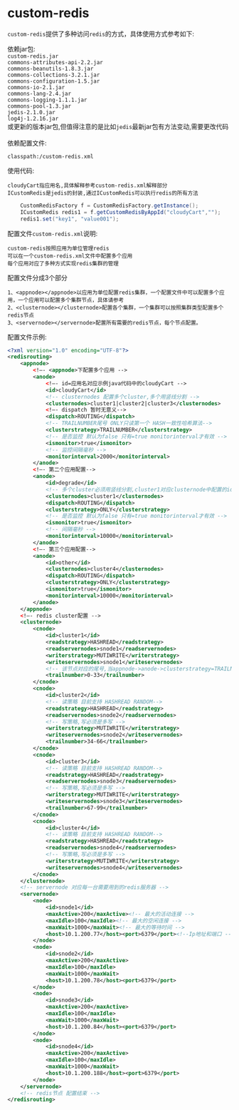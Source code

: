 # custom-redis

`custom-redis`提供了多种访问`redis`的方式，具体使用方式参考如下:

依赖jar包:<br>
`custom-redis.jar`<br>
`commons-attributes-api-2.2.jar`<br>
`commons-beanutils-1.8.3.jar`<br>
`commons-collections-3.2.1.jar`<br>
`commons-configuration-1.5.jar`<br>
`commons-io-2.1.jar`<br>
`commons-lang-2.4.jar`<br>
`commons-logging-1.1.1.jar`<br>
`commons-pool-1.3.jar`<br>
`jedis-2.1.0.jar`<br>
`log4j-1.2.16.jar`<br>
或更新的版本jar包,但值得注意的是比如`jedis`最新jar包有方法变动,需要更改代码<br><br>
依赖配置文件:

	classpath:/custom-redis.xml
使用代码:

	cloudyCart指应用名,具体解释参考custom-redis.xml解释部分
	ICustomRedis是jedis的封装,通过ICustomRedis可以执行redis的所有方法
```Java
	CustomRedisFactory f = CustomRedisFactory.getInstance();
	ICustomRedis redis1 = f.getCustomRedisByAppId("cloudyCart","");
	redis1.set("key1", "value001");
```
配置文件`custom-redis.xml`说明:

	custom-redis按照应用为单位管理redis
	可以在一个custom-redis.xml文件中配置多个应用
	每个应用对应了多种方式实现redis集群的管理
配置文件分成3个部分

	1、<appnode></appnode>以应用为单位配置redis集群，一个配置文件中可以配置多个应用，一个应用可以配置多个集群节点，具体请参考
	2、<clusternode></clusternode>配置各个集群，一个集群可以按照集群类型配置多个redis节点
	3、<servernode></servernode>配置所有需要的redis节点，每个节点配置。
配置文件示例:
```xml
<?xml version="1.0" encoding="UTF-8"?>
<redisrouting>	
	<appnode>
		<!—- <appnode>下配置多个应用 -->
		<anode>
			<!—- id=应用名对应示例java代码中的cloudyCart -->
			<id>cloudyCart</id>
		    <!-- clusternodes 配置多个cluster,多个用竖线分割 -->
			<clusternodes>cluster1|cluster2|cluster3</clusternodes>
			<!—- dispatch 暂时无意义-->
			<dispatch>ROUTING</dispatch>
			<!-- TRAILNUMBER尾号 ONLY只读第一个 HASH一致性哈希算法-->
			<clusterstrategy>TRAILNUMBER</clusterstrategy>
			<!-- 是否监控 默认为false 只有=true monitorinterval才有效 -->
			<ismonitor>true</ismonitor>
			<!-- 监控间隔毫秒 -->
			<monitorinterval>2000</monitorinterval>
		</anode>
		<!—- 第二个应用配置-->
		<anode>
			<id>degrade</id>
			<!-- 多个cluster必须用竖线分割,cluster1对应clusternode中配置的id -->
			<clusternodes>cluster1</clusternodes>
			<dispatch>ROUTING</dispatch>
			<clusterstrategy>ONLY</clusterstrategy>
			<!-- 是否监控 默认为false 只有=true monitorinterval才有效 -->
			<ismonitor>true</ismonitor>
			<!-- 间隔毫秒 -->
			<monitorinterval>10000</monitorinterval>
		</anode>
		<!—- 第三个应用配置-->
		<anode>
			<id>other</id>
			<clusternodes>cluster4</clusternodes>
			<dispatch>ROUTING</dispatch>
			<clusterstrategy>ONLY</clusterstrategy>
			<ismonitor>true</ismonitor>
			<monitorinterval>10000</monitorinterval>
		</anode>
	</appnode>
	<!—- redis cluster配置 -->
	<clusternode>
		<cnode>
			<id>cluster1</id>
			<readstrategy>HASHREAD</readstrategy>
			<readservernodes>snode1</readservernodes>
			<writerstrategy>MUTIWRITE</writerstrategy>
			<writeservernodes>snode1</writeservernodes>
			<!-- 该节点对应的尾号,当appnode->anode->clusterstrategy=TRAILNUMBER时才有效 -->
			<trailnumber>0-33</trailnumber>
		</cnode>
		<cnode>
			<id>cluster2</id>
			<!-- 读策略 目前支持 HASHREAD RANDOM-->
			<readstrategy>HASHREAD</readstrategy>
			<readservernodes>snode2</readservernodes>
			<!-- 写策略,写必须是多写 -->
			<writerstrategy>MUTIWRITE</writerstrategy>
			<writeservernodes>snode2</writeservernodes>
			<trailnumber>34-66</trailnumber>
		</cnode>
		<cnode>
			<id>cluster3</id>
			<!-- 读策略 目前支持 HASHREAD RANDOM-->
			<readstrategy>HASHREAD</readstrategy>
			<readservernodes>snode3</readservernodes>
			<!-- 写策略,写必须是多写 -->
			<writerstrategy>MUTIWRITE</writerstrategy>
			<writeservernodes>snode3</writeservernodes>
			<trailnumber>67-99</trailnumber>
		</cnode>
		<cnode>
			<id>cluster4</id>
			<!-- 读策略 目前支持 HASHREAD RANDOM-->
			<readstrategy>HASHREAD</readstrategy>
			<readservernodes>snode4</readservernodes>
			<!-- 写策略,写必须是多写 -->
			<writerstrategy>MUTIWRITE</writerstrategy>
			<writeservernodes>snode4</writeservernodes>
		</cnode>
	</clusternode>
	<!-- servernode 对应每一台需要用到的redis服务器 -->
	<servernode>
		<node>
			<id>snode1</id>
			<maxActive>200</maxActive><!-- 最大的活动连接 -->
			<maxIdle>100</maxIdle><!-- 最大的空闲连接 -->
			<maxWait>1000</maxWait><!-- 最大的等待时间 -->
			<host>10.1.200.77</host><port>6379</port><!--Ip地址和端口 -->
		</node>
		<node>
			<id>snode2</id>
			<maxActive>200</maxActive>
			<maxIdle>100</maxIdle>
			<maxWait>1000</maxWait>
			<host>10.1.200.78</host><port>6379</port>
		</node>
		<node>
			<id>snode3</id>
			<maxActive>200</maxActive>
			<maxIdle>100</maxIdle>
			<maxWait>1000</maxWait>
			<host>10.1.200.84</host><port>6379</port>
		</node>
		<node>
			<id>snode4</id>
			<maxActive>200</maxActive>
			<maxIdle>100</maxIdle>
			<maxWait>1000</maxWait>
			<host>10.1.200.188</host><port>6379</port>
		</node>
	</servernode>
	<!-- redis节点 配置结束 -->
</redisrouting>
```
		
